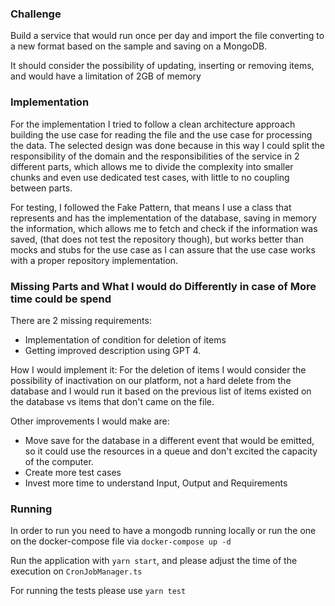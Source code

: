 ### Challenge 

Build a service that would run once per day and import the file converting to a new format based on the sample and saving on a MongoDB. 

It should consider the possibility of updating, inserting or removing items, and would have a limitation of 2GB of memory

### Implementation

For the implementation I tried to follow a clean architecture approach building the use case for reading the file and the use case for processing the data. 
The selected design was done because in this way I could split the responsibility of the domain and the responsibilities of the service in 2 different parts, which allows me to divide the complexity into smaller chunks and even use dedicated test cases, with little to no coupling between parts. 

For testing, I followed the Fake Pattern, that means I use a class that represents and has the implementation of the database, saving in memory the information, which allows me to fetch and check if the information was saved, (that does not test the repository though), but works better than mocks and stubs for the use case as I can assure that the use case works with a proper repository implementation. 


### Missing Parts and What I would do Differently in case of More time could be spend 

There are 2 missing requirements: 
- Implementation of condition for deletion of items 
- Getting improved description using GPT 4. 

How I would implement it:
For the deletion of items I would consider the possibility of inactivation on our platform, not a hard delete from the database and I would run it based on the previous list of items existed on the database vs items that don't came on the file. 

Other improvements I would make are: 
- Move save for the database in a different event that would be emitted, so it could use the resources in a queue and don't excited the capacity of the computer. 
- Create more test cases 
- Invest more time to understand Input, Output and Requirements


### Running 

In order to run you need to have a mongodb running locally or run the one on the docker-compose file via `docker-compose up -d` 

Run the application with `yarn start`, and please adjust the time of the execution on `CronJobManager.ts`

For running the tests please use `yarn test`

